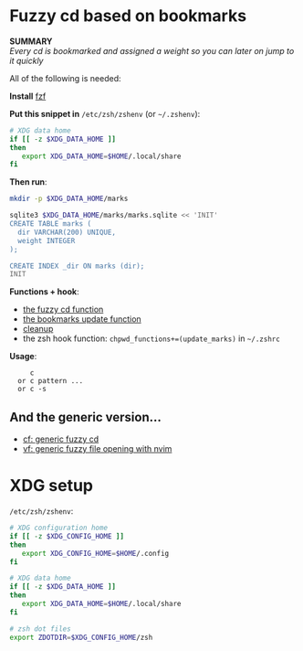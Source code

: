 # Fuzzy cd based on bookmarks

**SUMMARY**  
_Every cd is bookmarked and assigned a weight so you can later on jump to it quickly_

All of the following is needed:  

**Install** [fzf](https://github.com/junegunn/fzf)

**Put this snippet in** `/etc/zsh/zshenv` (or `~/.zshenv`):
```sh
# XDG data home
if [[ -z $XDG_DATA_HOME ]]
then
   export XDG_DATA_HOME=$HOME/.local/share
fi
```
**Then run**:
```sh
mkdir -p $XDG_DATA_HOME/marks

sqlite3 $XDG_DATA_HOME/marks/marks.sqlite << 'INIT'
CREATE TABLE marks (
  dir VARCHAR(200) UNIQUE,
  weight INTEGER
);

CREATE INDEX _dir ON marks (dir);
INIT
```
**Functions + hook**:
* [the fuzzy cd function](https://github.com/kurkale6ka/zsh/blob/master/autoload/fuzzy/c)
* [the bookmarks update function](https://github.com/kurkale6ka/zsh/blob/master/autoload/fuzzy/update_marks)
* [cleanup](https://github.com/kurkale6ka/zsh/blob/master/autoload/fuzzy/ccleanup)
* the zsh hook function: `chpwd_functions+=(update_marks)` in `~/.zshrc`

**Usage**:
```
     c
  or c pattern ...
  or c -s
```

## And the generic version...

* [cf: generic fuzzy cd](https://github.com/kurkale6ka/zsh/blob/master/autoload/fuzzy/cf)
* [vf: generic fuzzy file opening with nvim](https://github.com/kurkale6ka/zsh/blob/master/autoload/fuzzy/vf)

# XDG setup

`/etc/zsh/zshenv`:
```sh
# XDG configuration home
if [[ -z $XDG_CONFIG_HOME ]]
then
   export XDG_CONFIG_HOME=$HOME/.config
fi

# XDG data home
if [[ -z $XDG_DATA_HOME ]]
then
   export XDG_DATA_HOME=$HOME/.local/share
fi

# zsh dot files
export ZDOTDIR=$XDG_CONFIG_HOME/zsh
```
